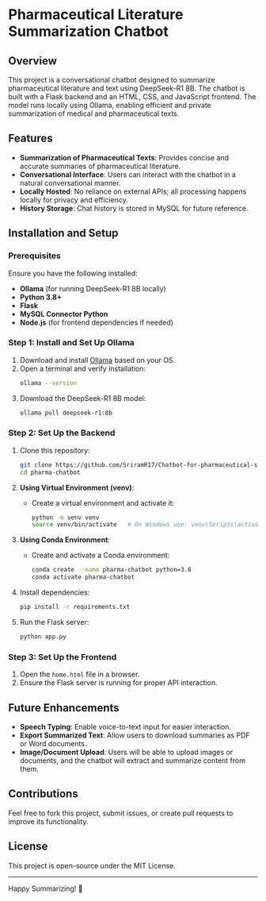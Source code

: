 # Pharmaceutical Literature Summarization Chatbot

## Overview
This project is a conversational chatbot designed to summarize pharmaceutical literature and text using DeepSeek-R1 8B. The chatbot is built with a Flask backend and an HTML, CSS, and JavaScript frontend. The model runs locally using Ollama, enabling efficient and private summarization of medical and pharmaceutical texts.

## Features
- **Summarization of Pharmaceutical Texts**: Provides concise and accurate summaries of pharmaceutical literature.
- **Conversational Interface**: Users can interact with the chatbot in a natural conversational manner.
- **Locally Hosted**: No reliance on external APIs; all processing happens locally for privacy and efficiency.
- **History Storage**: Chat history is stored in MySQL for future reference.

## Installation and Setup

### Prerequisites
Ensure you have the following installed:
- **Ollama** (for running DeepSeek-R1 8B locally)
- **Python 3.8+**
- **Flask**
- **MySQL Connector Python**
- **Node.js** (for frontend dependencies if needed)

### Step 1: Install and Set Up Ollama
1. Download and install [Ollama](https://ollama.com) based on your OS.
2. Open a terminal and verify installation:
   ```sh
   ollama --version
   ```
3. Download the DeepSeek-R1 8B model:
   ```sh
   ollama pull deepseek-r1:8b
   ```

### Step 2: Set Up the Backend
1. Clone this repository:
   ```sh
   git clone https://github.com/SriramR17/Chatbot-for-pharmaceutical-summarization-using-Deepseek-r1.git
   cd pharma-chatbot
   ```
2. **Using Virtual Environment (venv)**:
   - Create a virtual environment and activate it:
     ```sh
     python -m venv venv
     source venv/bin/activate   # On Windows use: venv\Scripts\activate
     ```

3. **Using Conda Environment**:
   - Create and activate a Conda environment:
     ```sh
     conda create --name pharma-chatbot python=3.8
     conda activate pharma-chatbot
     ```

4. Install dependencies:
   ```sh
   pip install -r requirements.txt
   ```
5. Run the Flask server:
   ```sh
   python app.py
   ```

### Step 3: Set Up the Frontend
1. Open the `home.html` file in a browser.
2. Ensure the Flask server is running for proper API interaction.

## Future Enhancements
- **Speech Typing**: Enable voice-to-text input for easier interaction.
- **Export Summarized Text**: Allow users to download summaries as PDF or Word documents.
- **Image/Document Upload**: Users will be able to upload images or documents, and the chatbot will extract and summarize content from them.

## Contributions
Feel free to fork this project, submit issues, or create pull requests to improve its functionality.

## License
This project is open-source under the MIT License.

---
Happy Summarizing! 🚀

